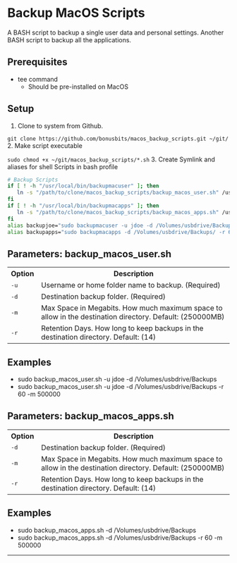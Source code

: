 # Backup MacOS Scripts
A BASH script to backup a single user data and personal settings.
Another BASH script to backup all the applications.

## Prerequisites
* tee command
    * Should be pre-installed on MacOS

## Setup
1. Clone to system from Github.

  ```git clone https://github.com/bonusbits/macos_backup_scripts.git ~/git/```
2. Make script executable

  ```sudo chmod +x ~/git/macos_backup_scripts/*.sh```
3. Create Symlink and aliases for shell Scripts in bash profile

```bash
# Backup Scripts
if [ ! -h "/usr/local/bin/backupmacuser" ]; then
   ln -s "/path/to/clone/macos_backup_scripts/backup_macos_user.sh" /usr/local/bin/backupmacuser
fi
if [ ! -h "/usr/local/bin/backupmacapps" ]; then
   ln -s "/path/to/clone/macos_backup_scripts/backup_macos_apps.sh" /usr/local/bin/backupmacapps
fi
alias backupjoe="sudo backupmacuser -u jdoe -d /Volumes/usbdrive/Backups -r 60 -m 500000"
alias backupapps="sudo backupmacapps -d /Volumes/usbdrive/Backups/ -r 60 -m 300000"
```

## Parameters: backup_macos_user.sh
<table>
  <tr>
    <th>Option</th>
    <th>Description</th>
  </tr>
  <tr>
    <td><tt>-u</tt></td>
    <td>Username or home folder name to backup. (Required)</td>
  </tr>
  <tr>
    <td><tt>-d</tt></td>
    <td>Destination backup folder. (Required)</td>
  </tr>
  <tr>
    <td><tt>-m</tt></td>
    <td>Max Space in Megabits. How much maximum space to allow in the destination directory. Default: (250000MB)</td>
  </tr>
  <tr>
    <td><tt>-r</tt></td>
    <td>Retention Days. How long to keep backups in the destination directory. Default: (14)</td>
  </tr>
</table>

## Examples
+ sudo backup_macos_user.sh -u jdoe -d /Volumes/usbdrive/Backups
+ sudo backup_macos_user.sh -u jdoe -d /Volumes/usbdrive/Backups -r 60 -m 500000

## Parameters: backup_macos_apps.sh
<table>
  <tr>
    <th>Option</th>
    <th>Description</th>
  </tr>
  <tr>
    <td><tt>-d</tt></td>
    <td>Destination backup folder. (Required)</td>
  </tr>
  <tr>
    <td><tt>-m</tt></td>
    <td>Max Space in Megabits. How much maximum space to allow in the destination directory. Default: (250000MB)</td>
  </tr>
  <tr>
    <td><tt>-r</tt></td>
    <td>Retention Days. How long to keep backups in the destination directory. Default: (14)</td>
  </tr>
</table>

## Examples
+ sudo backup_macos_apps.sh -d /Volumes/usbdrive/Backups
+ sudo backup_macos_apps.sh -d /Volumes/usbdrive/Backups -r 60 -m 500000

---
